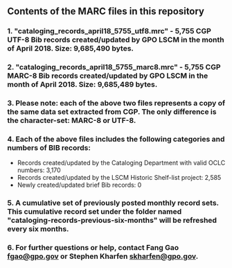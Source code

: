 ## Contents of the MARC files in this repository
###  1. "cataloging_records_april18_5755_utf8.mrc" - 5,755 CGP UTF-8 Bib records created/updated by GPO LSCM in the month of April 2018. Size: 9,685,490 bytes.
###  2. "cataloging_records_april18_5755_marc8.mrc" - 5,755 CGP MARC-8 Bib records created/updated by GPO LSCM in the month of April 2018. Size: 9,685,489 bytes.
###  3. Please note: each of the above two files represents a copy of the same data set extracted from CGP. The only difference is the character-set: MARC-8 or UTF-8.
###  4. Each of the above files includes the following categories and numbers of BIB records:

*  Records created/updated by the Cataloging Department with valid OCLC numbers: 3,170
*  Records created/updated by the LSCM Historic Shelf-list project: 2,585
*  Newly created/updated brief Bib records:  0

###  5. A cumulative set of previously posted monthly record sets. This cumulative record set under the folder named "cataloging-records-previous-six-months" will be refreshed every six months.
###  6. For further questions or help, contact Fang Gao <fgao@gpo.gov> or Stephen Kharfen <skharfen@gpo.gov>.   


